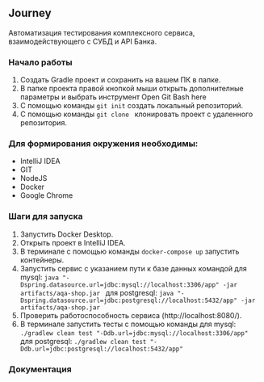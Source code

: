 ## Journey
 Автоматизация тестирования комплексного сервиса, взаимодействующего с СУБД и API Банка.

### Начало работы
1. Создать Gradle проект и сохранить на вашем ПК в папке.
2. В папке проекта правой кнопкой мыши открыть дополнителные параметры и выбрать инструмент Open Git Bash here 
3. С помощью команды `git init` создать локальный репозиторий.
4. С помощью команды `git clone ` клонировать проект с удаленного репозитория.
   
### Для формирования окружения необходимы:
* IntelliJ IDEA
* GIT
* NodeJS
* Docker 
* Google Chrome

### Шаги для запуска
1. Запустить Docker Desktop.
2. Открыть проект в IntelliJ IDEA.
3. В терминале с помощью команды `docker-compose up` запустить контейнеры.
4. Запустить сервис с указанием пути к базе данных командой для mysql: 
`java "-Dspring.datasource.url=jdbc:mysql://localhost:3306/app" -jar artifacts/aqa-shop.jar `
для postgresql:
`java "-Dspring.datasource.url=jdbc:postgresql://localhost:5432/app" -jar artifacts/aqa-shop.jar `      
5. Проверить работоспособность сервиса (http://localhost:8080/).
6. В терминале запустить тесты с помощью команды для mysql:  
`./gradlew clean test "-Ddb.url=jdbc:mysql://localhost:3306/app" `
 для postgresql:
`./gradlew clean test "-Ddb.url=jdbc:postgresql://localhost:5432/app"  `       

### Документация 
